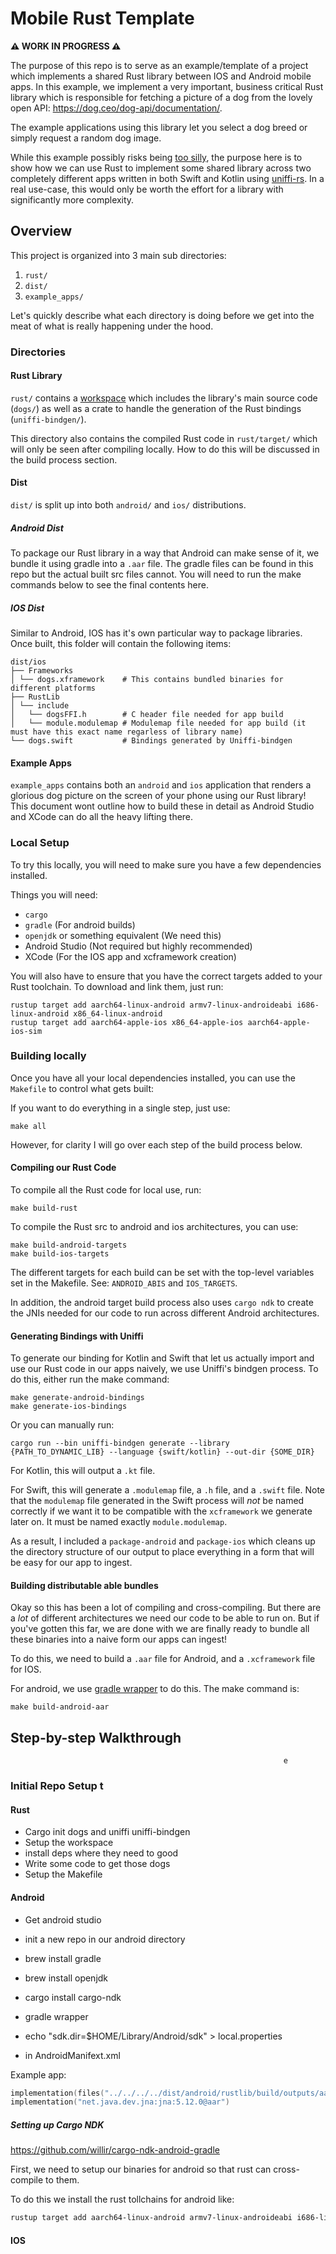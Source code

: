 # Mobile Rust Template

**:warning: WORK IN PROGRESS :warning:**

The purpose of this repo is to serve as an example/template of a project which implements a shared Rust library between IOS and Android mobile apps. In this example, we implement a very important, business critical Rust library which is responsible for fetching a picture of a dog from the lovely open API: https://dog.ceo/dog-api/documentation/.

The example applications using this library let you select a dog breed or simply request a random dog image.

While this example possibly risks being [too silly](https://www.youtube.com/watch?v=qfwTRVnO5No), the purpose here is to show how we can use Rust to implement some shared library across two completely different apps written in both Swift and Kotlin using [uniffi-rs](https://github.com/mozilla/uniffi-rs). In a real use-case, this would only be worth the effort for a library with significantly more complexity.

## Overview

This project is organized into 3 main sub directories:

1. `rust/`
2. `dist/`
3. `example_apps/`

Let's quickly describe what each directory is doing before we get into the meat of what is really happening under the hood.

### Directories
#### Rust Library

`rust/`  contains a [workspace](https://doc.rust-lang.org/book/ch14-03-cargo-workspaces.html) which includes the library's main source code (`dogs/`) as well as a crate to handle the generation of the Rust bindings (`uniffi-bindgen/`).

This directory also contains the compiled Rust code in `rust/target/` which will only be seen after compiling locally. How to do this will be discussed in the build process section.

#### Dist

`dist/` is split up into both `android/` and `ios/` distributions.

##### Android Dist

To package our Rust library in a way that Android can make sense of it, we bundle it using gradle into a `.aar` file. The gradle files can be found in this repo but the actual built src files cannot. You will need to run the make commands below to see the final contents here.

##### IOS Dist

Similar to Android, IOS has it's own particular way to package libraries. Once built, this folder will contain the following items:

```
dist/ios
├── Frameworks
│ └── dogs.xframework    # This contains bundled binaries for different platforms
├── RustLib
│ └── include
│   └── dogsFFI.h        # C header file needed for app build
│   └── module.modulemap # Modulemap file needed for app build (it must have this exact name regarless of library name)
└── dogs.swift           # Bindings generated by Uniffi-bindgen
```

#### Example Apps
`example_apps` contains both an `android` and `ios` application that renders a glorious dog picture on the screen of your phone using our Rust library! This document wont outline how to build these in detail as Android Studio and XCode can do all the heavy lifting there.

### Local Setup

To try this locally, you will need to make sure you have a few dependencies installed.

Things you will need:
- `cargo`
- `gradle` (For android builds)
- `openjdk` or something equivalent (We need this)
- Android Studio (Not required but highly recommended)
- XCode (For the IOS app and xcframework creation)


You will also have to ensure that you have the correct targets added to your Rust toolchain. To download and link them, just run:

```
rustup target add aarch64-linux-android armv7-linux-androideabi i686-linux-android x86_64-linux-android
rustup target add aarch64-apple-ios x86_64-apple-ios aarch64-apple-ios-sim
```


### Building locally

Once you have all your local dependencies installed, you can use the `Makefile` to control what gets built:

If you want to do everything in a single step, just use:

```
make all
```

However, for clarity I will go over each step of the build process below.


#### Compiling our Rust Code

To compile all the Rust code for local use, run:

```
make build-rust
```

To compile the Rust src to android and ios architectures, you can use:

```
make build-android-targets
make build-ios-targets
```

The different targets for each build can be set with the top-level variables set in the Makefile. See: `ANDROID_ABIS` and `IOS_TARGETS`.

In addition, the android target build process also uses `cargo ndk` to create the JNIs needed for our code to run across different Android architectures.

#### Generating Bindings with Uniffi

To generate our binding for Kotlin and Swift that let us actually import and use our Rust code in our apps naively, we use Uniffi's bindgen process. To do this, either run the make command:

```
make generate-android-bindings
make generate-ios-bindings
```

Or you can manually run:
```
cargo run --bin uniffi-bindgen generate --library {PATH_TO_DYNAMIC_LIB} --language {swift/kotlin} --out-dir {SOME_DIR}
```

For Kotlin, this will output a `.kt` file.

For Swift, this will generate a `.modulemap` file, a `.h` file, and a `.swift` file. Note that the `modulemap` file generated in the Swift process will *not* be named correctly if we want it to be compatible with the `xcframework` we generate later on. It must be named exactly `module.modulemap`.

As a result, I included a `package-android` and `package-ios` which cleans up the directory structure of our output to place everything in a form that will be easy for our app to ingest.


#### Building distributable able bundles

Okay so this has been a lot of compiling and cross-compiling. But there are a *lot* of different architectures we need our code to be able to run on. But if you've gotten this far, we are done with we are finally ready to bundle all these binaries into a naive form our apps can ingest!

To do this, we need to build a `.aar` file for Android, and a `.xcframework` file for IOS.

For android, we use [gradle wrapper](https://docs.gradle.org/current/userguide/gradle_wrapper.html) to do this. The make command is:

`make build-android-aar`


## Step-by-step Walkthrough
                                                                 e
### Initial Repo Setup                                                                                                                                                                                                                                                               t

#### Rust

- Cargo init dogs and uniffi uniffi-bindgen
- Setup the workspace
- install deps where they need to good
- Write some code to get those dogs
- Setup the Makefile

#### Android

- Get android studio
- init a new repo in our android directory
- brew install gradle
- brew install openjdk
- cargo install cargo-ndk


- gradle wrapper
- echo "sdk.dir=$HOME/Library/Android/sdk" > local.properties
- <uses-permission android:name="android.permission.INTERNET"/> in AndroidManifext.xml

Example app:

```kt
implementation(files("../../../../dist/android/rustlib/build/outputs/aar/rustlib-release.aar"))
implementation("net.java.dev.jna:jna:5.12.0@aar")
```


##### Setting up Cargo NDK
https://github.com/willir/cargo-ndk-android-gradle

First, we need to setup our binaries for android so that rust can cross-compile to them.

To do this we install the rust tollchains for android like:

```sh
rustup target add aarch64-linux-android armv7-linux-androideabi i686-linux-android x86_64-linux-android
```


#### IOS

